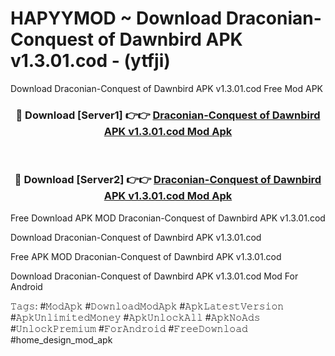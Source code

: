 # HAPYYMOD ~ Download Draconian-Conquest of Dawnbird APK v1.3.01.cod - (ytfji)
Download Draconian-Conquest of Dawnbird APK v1.3.01.cod Free Mod APK

<div align="center">
<h3>🔴 Download [Server1] 👉👉 <a href="https://apk-comot.site?title=Draconian-Conquest_of_Dawnbird_APK_v1.3.01.cod">Draconian-Conquest of Dawnbird APK v1.3.01.cod Mod Apk</a></h3><br>

<h3>🔴 Download [Server2] 👉👉 <a href="https://apk-comot.site?title=Draconian-Conquest_of_Dawnbird_APK_v1.3.01.cod">Draconian-Conquest of Dawnbird APK v1.3.01.cod Mod Apk</a></h3>
</div>


Free Download APK MOD Draconian-Conquest of Dawnbird APK v1.3.01.cod

Download Draconian-Conquest of Dawnbird APK v1.3.01.cod 

Free APK MOD Draconian-Conquest of Dawnbird APK v1.3.01.cod 

Download Draconian-Conquest of Dawnbird APK v1.3.01.cod Mod For Android

𝚃𝚊𝚐𝚜: #𝙼𝚘𝚍𝙰𝚙𝚔 #𝙳𝚘𝚠𝚗𝚕𝚘𝚊𝚍𝙼𝚘𝚍𝙰𝚙𝚔 #𝙰𝚙𝚔𝙻𝚊𝚝𝚎𝚜𝚝𝚅𝚎𝚛𝚜𝚒𝚘𝚗 #𝙰𝚙𝚔𝚄𝚗𝚕𝚒𝚖𝚒𝚝𝚎𝚍𝙼𝚘𝚗𝚎𝚢 #𝙰𝚙𝚔𝚄𝚗𝚕𝚘𝚌𝚔𝙰𝚕𝚕 #𝙰𝚙𝚔𝙽𝚘𝙰𝚍𝚜 #𝚄𝚗𝚕𝚘𝚌𝚔𝙿𝚛𝚎𝚖𝚒𝚞𝚖 #𝙵𝚘𝚛𝙰𝚗𝚍𝚛𝚘𝚒𝚍 #𝙵𝚛𝚎𝚎𝙳𝚘𝚠𝚗𝚕𝚘𝚊𝚍 #home_design_mod_apk
